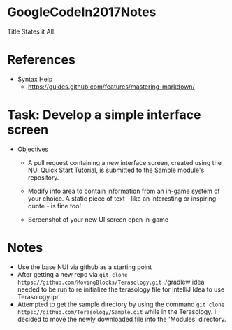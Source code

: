 # GoogleCodeIn2017Notes
Title States it All.

# References
* Syntax Help
   * https://guides.github.com/features/mastering-markdown/

# Task: Develop a simple interface screen
* Objectives

  * A pull request containing a new interface screen, created using the NUI Quick Start Tutorial, is submitted to the Sample module's repository.

  * Modify info area to contain information from an in-game system of your choice. A static piece of text - like an interesting or inspiring quote - is fine too!

  * Screenshot of your new UI screen open in-game

# Notes
  * Use the base NUI via github as a starting point
  * After getting a new repo via ```git clone https://github.com/MovingBlocks/Terasology.git``` ./gradlew idea needed to be run to re initialize the terasology file for IntelliJ Idea to use Terasology.ipr
  * Attempted to get the sample directory by using the command ```git clone https://github.com/Terasology/Sample.git``` while in the Terasology. I decided to move the newly downloaded file into the 'Modules' directory.
